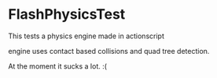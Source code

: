 FlashPhysicsTest
================

This tests a physics engine made in actionscript

engine uses contact based collisions and quad tree detection.

At the moment it sucks a lot. :(
